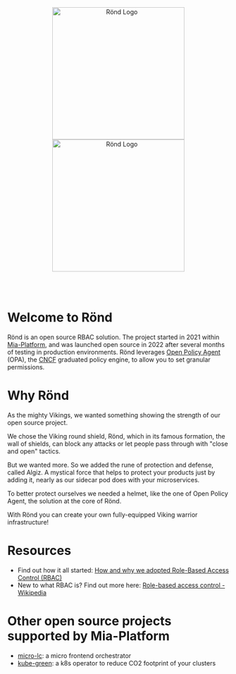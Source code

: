 <div align="center">

  <img alt="Rönd Logo" src="https://user-images.githubusercontent.com/7142570/173044709-c788b29a-7eb4-442d-8392-6404d6251c4c.png#gh-light-mode-only" width="300" />
  <img alt="Rönd Logo" src="https://user-images.githubusercontent.com/7142570/174809379-67f9a568-3e3e-4905-bdf5-2b1883805444.png#gh-dark-mode-only"  width="300">

  <br/><br/>

</div>


# Welcome to Rönd

Rönd is an open source RBAC solution. The project started in 2021 within [Mia-Platform](https://github.com/mia-platform), and was launched open source in 2022 after several months of testing in production environments. Rönd leverages [Open Policy Agent](https://github.com/open-policy-agent/opa) (OPA), the [CNCF](https://www.cncf.io) graduated policy engine, to allow you to set granular permissions.

# Why Rönd

As the mighty Vikings, we wanted something showing the strength of our open source project. 

We chose the Viking round shield, Rönd, which in its famous formation, the wall of shields, can block any attacks or let people pass through with "close and open" tactics.

But we wanted more. So we added the rune of protection and defense, called Algiz. A mystical force that helps to protect your products just by adding it, nearly as our sidecar pod does with your microservices. 

To better protect ourselves we needed a helmet, like the one of Open Policy Agent, the solution at the core of Rönd. 

With Rönd you can create your own fully-equipped Viking warrior infrastructure!

# Resources

* Find out how it all started: [How and why we adopted Role-Based Access Control (RBAC)](https://blog.mia-platform.eu/en/how-why-adopted-role-based-access-control-rbac)
* New to what RBAC is? Find out more here: [Role-based access control - Wikipedia](https://en.wikipedia.org/wiki/Role-based_access_control)

# Other open source projects supported by Mia-Platform

* [micro-lc](https://github.com/micro-lc): a micro frontend orchestrator 
* [kube-green](https://github.com/kube-green): a k8s operator to reduce CO2 footprint of your clusters
